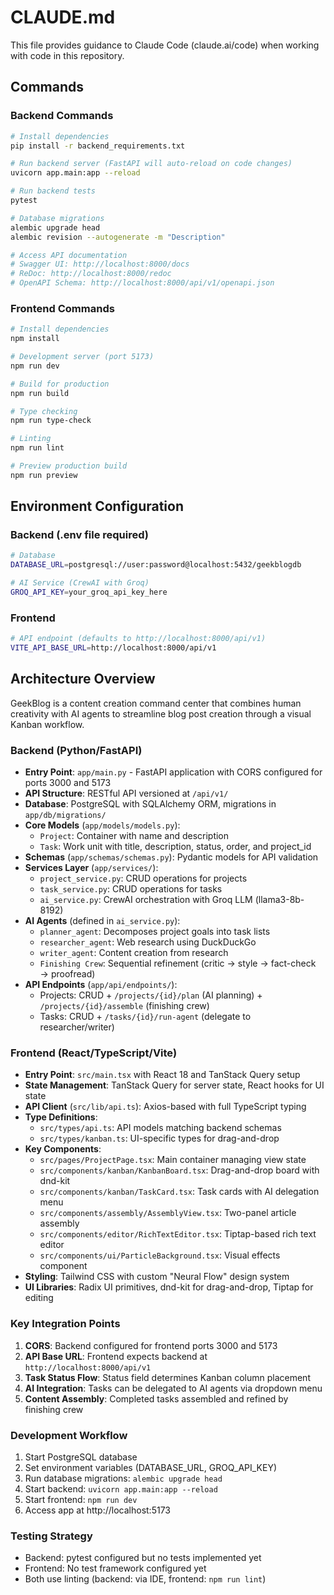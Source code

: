 # CLAUDE.md

This file provides guidance to Claude Code (claude.ai/code) when working with code in this repository.

## Commands

### Backend Commands
```bash
# Install dependencies
pip install -r backend_requirements.txt

# Run backend server (FastAPI will auto-reload on code changes)
uvicorn app.main:app --reload

# Run backend tests
pytest

# Database migrations
alembic upgrade head
alembic revision --autogenerate -m "Description"

# Access API documentation
# Swagger UI: http://localhost:8000/docs
# ReDoc: http://localhost:8000/redoc
# OpenAPI Schema: http://localhost:8000/api/v1/openapi.json
```

### Frontend Commands
```bash
# Install dependencies
npm install

# Development server (port 5173)
npm run dev

# Build for production
npm run build

# Type checking
npm run type-check

# Linting
npm run lint

# Preview production build
npm run preview
```

## Environment Configuration

### Backend (.env file required)
```bash
# Database
DATABASE_URL=postgresql://user:password@localhost:5432/geekblogdb

# AI Service (CrewAI with Groq)
GROQ_API_KEY=your_groq_api_key_here
```

### Frontend
```bash
# API endpoint (defaults to http://localhost:8000/api/v1)
VITE_API_BASE_URL=http://localhost:8000/api/v1
```

## Architecture Overview

GeekBlog is a content creation command center that combines human creativity with AI agents to streamline blog post creation through a visual Kanban workflow.

### Backend (Python/FastAPI)
- **Entry Point**: `app/main.py` - FastAPI application with CORS configured for ports 3000 and 5173
- **API Structure**: RESTful API versioned at `/api/v1/`
- **Database**: PostgreSQL with SQLAlchemy ORM, migrations in `app/db/migrations/`
- **Core Models** (`app/models/models.py`):
  - `Project`: Container with name and description
  - `Task`: Work unit with title, description, status, order, and project_id
- **Schemas** (`app/schemas/schemas.py`): Pydantic models for API validation
- **Services Layer** (`app/services/`):
  - `project_service.py`: CRUD operations for projects
  - `task_service.py`: CRUD operations for tasks
  - `ai_service.py`: CrewAI orchestration with Groq LLM (llama3-8b-8192)
- **AI Agents** (defined in `ai_service.py`):
  - `planner_agent`: Decomposes project goals into task lists
  - `researcher_agent`: Web research using DuckDuckGo
  - `writer_agent`: Content creation from research
  - `Finishing Crew`: Sequential refinement (critic → style → fact-check → proofread)
- **API Endpoints** (`app/api/endpoints/`):
  - Projects: CRUD + `/projects/{id}/plan` (AI planning) + `/projects/{id}/assemble` (finishing crew)
  - Tasks: CRUD + `/tasks/{id}/run-agent` (delegate to researcher/writer)

### Frontend (React/TypeScript/Vite)
- **Entry Point**: `src/main.tsx` with React 18 and TanStack Query setup
- **State Management**: TanStack Query for server state, React hooks for UI state
- **API Client** (`src/lib/api.ts`): Axios-based with full TypeScript typing
- **Type Definitions**:
  - `src/types/api.ts`: API models matching backend schemas
  - `src/types/kanban.ts`: UI-specific types for drag-and-drop
- **Key Components**:
  - `src/pages/ProjectPage.tsx`: Main container managing view state
  - `src/components/kanban/KanbanBoard.tsx`: Drag-and-drop board with dnd-kit
  - `src/components/kanban/TaskCard.tsx`: Task cards with AI delegation menu
  - `src/components/assembly/AssemblyView.tsx`: Two-panel article assembly
  - `src/components/editor/RichTextEditor.tsx`: Tiptap-based rich text editor
  - `src/components/ui/ParticleBackground.tsx`: Visual effects component
- **Styling**: Tailwind CSS with custom "Neural Flow" design system
- **UI Libraries**: Radix UI primitives, dnd-kit for drag-and-drop, Tiptap for editing

### Key Integration Points
1. **CORS**: Backend configured for frontend ports 3000 and 5173
2. **API Base URL**: Frontend expects backend at `http://localhost:8000/api/v1`
3. **Task Status Flow**: Status field determines Kanban column placement
4. **AI Integration**: Tasks can be delegated to AI agents via dropdown menu
5. **Content Assembly**: Completed tasks assembled and refined by finishing crew

### Development Workflow
1. Start PostgreSQL database
2. Set environment variables (DATABASE_URL, GROQ_API_KEY)
3. Run database migrations: `alembic upgrade head`
4. Start backend: `uvicorn app.main:app --reload`
5. Start frontend: `npm run dev`
6. Access app at http://localhost:5173

### Testing Strategy
- Backend: pytest configured but no tests implemented yet
- Frontend: No test framework configured yet
- Both use linting (backend: via IDE, frontend: `npm run lint`)